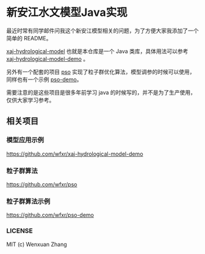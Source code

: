 # 新安江水文模型Java实现

最近时常有同学邮件问我这个新安江模型相关的问题，为了方便大家我添加了一个简单的 README。

[xaj-hydrological-model](https://github.com/wfxr/xaj-hydrological-model) 也就是本仓库是一个 Java 类库，具体用法可以参考 [xaj-hydrological-model-demo](https://github.com/wfxr/xaj-hydrological-model-demo) 。

另外有一个配套的项目 [pso](https://github.com/wfxr/pso) 实现了粒子群优化算法，模型调参的时候可以使用，同样也有一个示例 [pso-demo](https://github.com/wfxr/pso-demo)。

需要注意的是这些项目是很多年前学习 java 的时候写的，并不是为了生产使用，仅供大家学习参考。
## 相关项目

### 模型应用示例

https://github.com/wfxr/xaj-hydrological-model-demo

### 粒子群算法

https://github.com/wfxr/pso

### 粒子群算法示例

https://github.com/wfxr/pso-demo

### LICENSE

MIT (c) Wenxuan Zhang
